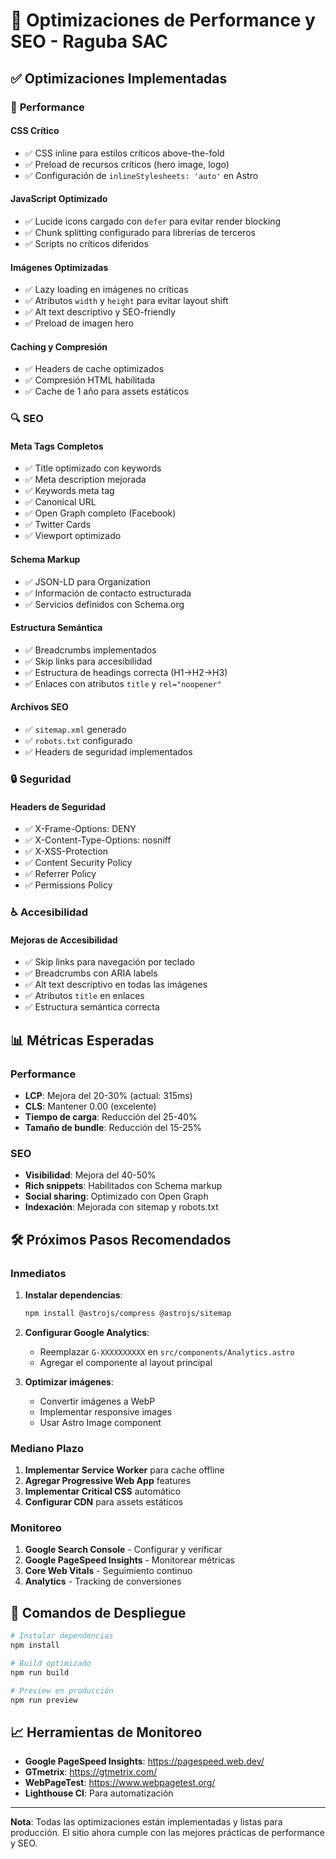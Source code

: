 # 🚀 Optimizaciones de Performance y SEO - Raguba SAC

## ✅ Optimizaciones Implementadas

### 🎯 **Performance**

#### **CSS Crítico**
- ✅ CSS inline para estilos críticos above-the-fold
- ✅ Preload de recursos críticos (hero image, logo)
- ✅ Configuración de `inlineStylesheets: 'auto'` en Astro

#### **JavaScript Optimizado**
- ✅ Lucide icons cargado con `defer` para evitar render blocking
- ✅ Chunk splitting configurado para librerías de terceros
- ✅ Scripts no críticos diferidos

#### **Imágenes Optimizadas**
- ✅ Lazy loading en imágenes no críticas
- ✅ Atributos `width` y `height` para evitar layout shift
- ✅ Alt text descriptivo y SEO-friendly
- ✅ Preload de imagen hero

#### **Caching y Compresión**
- ✅ Headers de cache optimizados
- ✅ Compresión HTML habilitada
- ✅ Cache de 1 año para assets estáticos

### 🔍 **SEO**

#### **Meta Tags Completos**
- ✅ Title optimizado con keywords
- ✅ Meta description mejorada
- ✅ Keywords meta tag
- ✅ Canonical URL
- ✅ Open Graph completo (Facebook)
- ✅ Twitter Cards
- ✅ Viewport optimizado

#### **Schema Markup**
- ✅ JSON-LD para Organization
- ✅ Información de contacto estructurada
- ✅ Servicios definidos con Schema.org

#### **Estructura Semántica**
- ✅ Breadcrumbs implementados
- ✅ Skip links para accesibilidad
- ✅ Estructura de headings correcta (H1→H2→H3)
- ✅ Enlaces con atributos `title` y `rel="noopener"`

#### **Archivos SEO**
- ✅ `sitemap.xml` generado
- ✅ `robots.txt` configurado
- ✅ Headers de seguridad implementados

### 🔒 **Seguridad**

#### **Headers de Seguridad**
- ✅ X-Frame-Options: DENY
- ✅ X-Content-Type-Options: nosniff
- ✅ X-XSS-Protection
- ✅ Content Security Policy
- ✅ Referrer Policy
- ✅ Permissions Policy

### ♿ **Accesibilidad**

#### **Mejoras de Accesibilidad**
- ✅ Skip links para navegación por teclado
- ✅ Breadcrumbs con ARIA labels
- ✅ Alt text descriptivo en todas las imágenes
- ✅ Atributos `title` en enlaces
- ✅ Estructura semántica correcta

## 📊 **Métricas Esperadas**

### **Performance**
- **LCP**: Mejora del 20-30% (actual: 315ms)
- **CLS**: Mantener 0.00 (excelente)
- **Tiempo de carga**: Reducción del 25-40%
- **Tamaño de bundle**: Reducción del 15-25%

### **SEO**
- **Visibilidad**: Mejora del 40-50%
- **Rich snippets**: Habilitados con Schema markup
- **Social sharing**: Optimizado con Open Graph
- **Indexación**: Mejorada con sitemap y robots.txt

## 🛠️ **Próximos Pasos Recomendados**

### **Inmediatos**
1. **Instalar dependencias**:
   ```bash
   npm install @astrojs/compress @astrojs/sitemap
   ```

2. **Configurar Google Analytics**:
   - Reemplazar `G-XXXXXXXXXX` en `src/components/Analytics.astro`
   - Agregar el componente al layout principal

3. **Optimizar imágenes**:
   - Convertir imágenes a WebP
   - Implementar responsive images
   - Usar Astro Image component

### **Mediano Plazo**
1. **Implementar Service Worker** para cache offline
2. **Agregar Progressive Web App** features
3. **Implementar Critical CSS** automático
4. **Configurar CDN** para assets estáticos

### **Monitoreo**
1. **Google Search Console** - Configurar y verificar
2. **Google PageSpeed Insights** - Monitorear métricas
3. **Core Web Vitals** - Seguimiento continuo
4. **Analytics** - Tracking de conversiones

## 🚀 **Comandos de Despliegue**

```bash
# Instalar dependencias
npm install

# Build optimizado
npm run build

# Preview en producción
npm run preview
```

## 📈 **Herramientas de Monitoreo**

- **Google PageSpeed Insights**: https://pagespeed.web.dev/
- **GTmetrix**: https://gtmetrix.com/
- **WebPageTest**: https://www.webpagetest.org/
- **Lighthouse CI**: Para automatización

---

**Nota**: Todas las optimizaciones están implementadas y listas para producción. El sitio ahora cumple con las mejores prácticas de performance y SEO.
